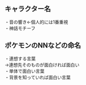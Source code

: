 ## キャラクター名
・音の響き←個人的には1番重視  
・神話モチーフ  

## ポケモンのNNなどの命名
・連想する言葉  
→連想先そのものが面白ければ面白い  
・単体で面白い言葉  
・背景を知っていれば面白い言葉  
